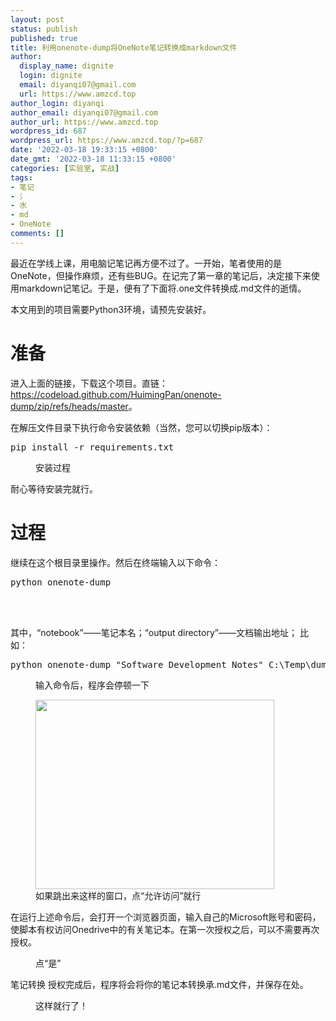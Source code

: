 ```yaml
---
layout: post
status: publish
published: true
title: 利用onenote-dump将OneNote笔记转换成markdown文件
author:
  display_name: dignite
  login: dignite
  email: diyanqi07@gmail.com
  url: https://www.amzcd.top
author_login: diyanqi
author_email: diyanqi07@gmail.com
author_url: https://www.amzcd.top
wordpress_id: 687
wordpress_url: https://www.amzcd.top/?p=687
date: '2022-03-18 19:33:15 +0800'
date_gmt: '2022-03-18 11:33:15 +0800'
categories: [实验室, 实战]
tags:
- 笔记
- 氵
- 水
- md
- OneNote
comments: []
---
```




  <p>
   <!-- wp:paragraph --></p>
  <p>最近在学线上课，用电脑记笔记再方便不过了。一开始，笔者使用的是OneNote，但操作麻烦，还有些BUG。在记完了第一章的笔记后，决定接下来使用markdown记笔记。于是，便有了下面将.one文件转换成.md文件的逝情。</p>
  <p>
   <!-- /wp:paragraph --></p>
  <p>
   <!-- wp:paragraph --></p>
  <p>本文用到的项目需要Python3环境，请预先安装好。</p>
  <p>
   <!-- /wp:paragraph --></p>
  <p>
   <!-- wp:mdx/github {"author":"HuimingPan","project":"onenote-dump"} --></p>
  <div class="wp-block-mdx-github mdx-github-cot" data-mdxgithuba="HuimingPan" data-mdxgithubp="onenote-dump" data-mdxgithubg="https://api.github.com/">
   <div class="mdx-github-wait-out-c2">
    <div class="mdx-github-wait-out-c mdui-valign">
     <div class="mdx-github-wait-out">
      <div class="mdx-github-wait">
       <a href="https://github.com/HuimingPan/onenote-dump">
        <div class="mdui-spinner"></div> </a>
       <p><a></a></p>
      </div>
     </div>
    </div>
   </div>
  </div>
  <p>
   <!-- /wp:mdx/github --></p>
  <p>
   <!-- wp:heading {"level":1} --></p>
  <h1>准备</h1>
  <p>
   <!-- /wp:heading --></p>
  <p>
   <!-- wp:paragraph --></p>
  <p>进入上面的链接，下载这个项目。直链：<a href="https://codeload.github.com/HuimingPan/onenote-dump/zip/refs/heads/master">https://codeload.github.com/HuimingPan/onenote-dump/zip/refs/heads/master</a>。</p>
  <p>
   <!-- /wp:paragraph --></p>
  <p>
   <!-- wp:paragraph --></p>
  <p>在解压文件目录下执行命令安装依赖（当然，您可以切换pip版本）：</p>
  <p>
   <!-- /wp:paragraph --></p>
  <p>
   <!-- wp:enlighter/codeblock --></p>
  <pre class="EnlighterJSRAW" data-enlighter-language="generic" data-enlighter-theme="" data-enlighter-highlight="" data-enlighter-linenumbers="" data-enlighter-lineoffset="" data-enlighter-title="" data-enlighter-group="">pip install -r requirements.txt</pre>
  <p>
   <!-- /wp:enlighter/codeblock --></p>
  <p>
   <!-- wp:image {"align":"center","id":688,"sizeSlug":"large","linkDestination":"none","className":"is-style-default"} --></p>
  <div class="wp-block-image is-style-default">
   <figure class="aligncenter size-large">
    <img src="https://www.amzcd.top/wp-content/uploads/2022/03/image-1024x135.png" alt="" class="wp-image-688" />
    <br />
    <figcaption>
     安装过程
    </figcaption>
   </figure>
  </div>
  <p>
   <!-- /wp:image --></p>
  <p>
   <!-- wp:paragraph --></p>
  <p>耐心等待安装完就行。</p>
  <p>
   <!-- /wp:paragraph --></p>
  <p>
   <!-- wp:heading {"level":1} --></p>
  <h1>过程</h1>
  <p>
   <!-- /wp:heading --></p>
  <p>
   <!-- wp:paragraph --></p>
  <p>继续在这个根目录里操作。然后在终端输入以下命令：</p>
  <p>
   <!-- /wp:paragraph --></p>
  <p>
   <!-- wp:enlighter/codeblock --></p>
  <pre class="EnlighterJSRAW" data-enlighter-language="generic" data-enlighter-theme="" data-enlighter-highlight="" data-enlighter-linenumbers="" data-enlighter-lineoffset="" data-enlighter-title="" data-enlighter-group="">python onenote-dump
   <notebook>
    <output directory=""></output>
   </notebook></pre>
  <p>
   <!-- /wp:enlighter/codeblock --></p>
  <p>
   <!-- wp:paragraph --></p>
  <p>其中，“notebook”——笔记本名；“output directory”——文档输出地址； 比如：</p>
  <p>
   <!-- /wp:paragraph --></p>
  <p>
   <!-- wp:enlighter/codeblock --></p>
  <pre class="EnlighterJSRAW" data-enlighter-language="generic" data-enlighter-theme="" data-enlighter-highlight="" data-enlighter-linenumbers="" data-enlighter-lineoffset="" data-enlighter-title="" data-enlighter-group="">python onenote-dump &quot;Software Development Notes&quot; C:\Temp\dump</pre>
  <p>
   <!-- /wp:enlighter/codeblock --></p>
  <p>
   <!-- wp:image {"align":"center","id":689,"sizeSlug":"large","linkDestination":"none"} --></p>
  <div class="wp-block-image">
   <figure class="aligncenter size-large">
    <img src="https://www.amzcd.top/wp-content/uploads/2022/03/image-1-1024x36.png" alt="" class="wp-image-689" />
    <br />
    <figcaption>
     输入命令后，程序会停顿一下
    </figcaption>
   </figure>
  </div>
  <p>
   <!-- /wp:image --></p>
  <p>
   <!-- wp:image {"align":"center","id":690,"width":382,"height":303,"sizeSlug":"full","linkDestination":"none"} --></p>
  <div class="wp-block-image">
   <figure class="aligncenter size-full is-resized">
    <img src="https://www.amzcd.top/wp-content/uploads/2022/03/image-2.png" alt="" class="wp-image-690" width="382" height="303" />
    <br />
    <figcaption>
     如果跳出来这样的窗口，点“允许访问”就行
    </figcaption>
   </figure>
  </div>
  <p>
   <!-- /wp:image --></p>
  <p>
   <!-- wp:paragraph --></p>
  <p>在运行上述命令后，会打开一个浏览器页面，输入自己的Microsoft账号和密码，使脚本有权访问Onedrive中的有关笔记本。在第一次授权之后，可以不需要再次授权。</p>
  <p>
   <!-- /wp:paragraph --></p>
  <p>
   <!-- wp:image {"align":"center","id":695,"sizeSlug":"full","linkDestination":"none","style":{"color":{}}} --></p>
  <div class="wp-block-image">
   <figure class="aligncenter size-full">
    <img src="https://www.amzcd.top/wp-content/uploads/2022/03/image-3-edited.png" alt="" class="wp-image-695" />
    <br />
    <figcaption>
     点“是”
    </figcaption>
   </figure>
  </div>
  <p>
   <!-- /wp:image --></p>
  <p>
   <!-- wp:paragraph --></p>
  <p>笔记转换 授权完成后，程序将会将你的笔记本转换承.md文件，并保存在<code><output directory=""></output></code>处。</p>
  <p>
   <!-- /wp:paragraph --></p>
  <p>
   <!-- wp:image {"align":"center","id":692,"sizeSlug":"full","linkDestination":"none"} --></p>
  <div class="wp-block-image">
   <figure class="aligncenter size-full">
    <img src="https://www.amzcd.top/wp-content/uploads/2022/03/image-4.png" alt="" class="wp-image-692" />
    <br />
    <figcaption>
     这样就行了！
    </figcaption>
   </figure>
  </div>
  <p>
   <!-- /wp:image --></p>


